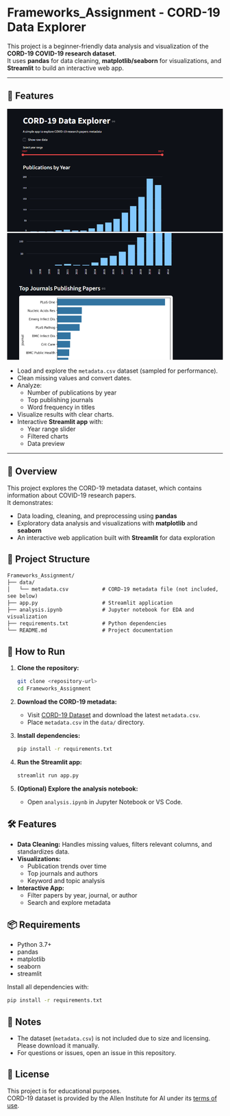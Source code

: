 # Frameworks_Assignment - CORD-19 Data Explorer
This project is a beginner-friendly data analysis and visualization of the **CORD-19 COVID-19 research dataset**.  
It uses **pandas** for data cleaning, **matplotlib/seaborn** for visualizations, and **Streamlit** to build an interactive web app.

---
## 📌 Features

![Project Screenshot](./images/Screenshot%202025-09-22%20010319.png "Homepage Preview")
![Project Screenshot](./images/Screenshot%202025-09-22%20010348.png "Homepage Preview")



- Load and explore the `metadata.csv` dataset (sampled for performance).
- Clean missing values and convert dates.
- Analyze:
  - Number of publications by year
  - Top publishing journals
  - Word frequency in titles
- Visualize results with clear charts.
- Interactive **Streamlit app** with:
  - Year range slider
  - Filtered charts
  - Data preview

---
## 📌 Overview
This project explores the CORD-19 metadata dataset, which contains information about COVID-19 research papers.  
It demonstrates:
- Data loading, cleaning, and preprocessing using **pandas**
- Exploratory data analysis and visualizations with **matplotlib** and **seaborn**
- An interactive web application built with **Streamlit** for data exploration

## 📂 Project Structure
```
Frameworks_Assignment/
├── data/
│   └── metadata.csv           # CORD-19 metadata file (not included, see below)
├── app.py                     # Streamlit application
├── analysis.ipynb             # Jupyter notebook for EDA and visualization
├── requirements.txt           # Python dependencies
└── README.md                  # Project documentation
```

## 🚀 How to Run

1. **Clone the repository:**
    ```bash
    git clone <repository-url>
    cd Frameworks_Assignment
    ```

2. **Download the CORD-19 metadata:**
    - Visit [CORD-19 Dataset](https://www.semanticscholar.org/cord19/download) and download the latest `metadata.csv`.
    - Place `metadata.csv` in the `data/` directory.

3. **Install dependencies:**
    ```bash
    pip install -r requirements.txt
    ```

4. **Run the Streamlit app:**
    ```bash
    streamlit run app.py
    ```

5. **(Optional) Explore the analysis notebook:**
    - Open `analysis.ipynb` in Jupyter Notebook or VS Code.

## 🛠️ Features

- **Data Cleaning:** Handles missing values, filters relevant columns, and standardizes data.
- **Visualizations:** 
  - Publication trends over time
  - Top journals and authors
  - Keyword and topic analysis
- **Interactive App:** 
  - Filter papers by year, journal, or author
  - Search and explore metadata

## 📦 Requirements

- Python 3.7+
- pandas
- matplotlib
- seaborn
- streamlit

Install all dependencies with:
```bash
pip install -r requirements.txt
```

## 📑 Notes

- The dataset (`metadata.csv`) is not included due to size and licensing. Please download it manually.
- For questions or issues, open an issue in this repository.

## 📄 License

This project is for educational purposes.  
CORD-19 dataset is provided by the Allen Institute for AI under its [terms of use](https://www.semanticscholar.org/cord19/download).

